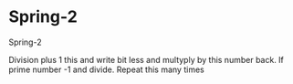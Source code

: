 # Spring-2
Spring-2

Division plus 1 this and write bit less and multyply by this number back. If prime number -1 and divide. Repeat this many times

